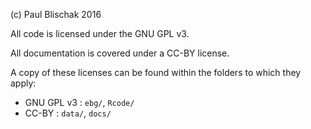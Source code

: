 (c) Paul Blischak 2016

All code is licensed under the GNU GPL v3.

All documentation is covered under a CC-BY license.

A copy of these licenses can be found within the folders to which they apply:
 - GNU GPL v3 : `ebg/`, `Rcode/`
 - CC-BY : `data/`, `docs/`
